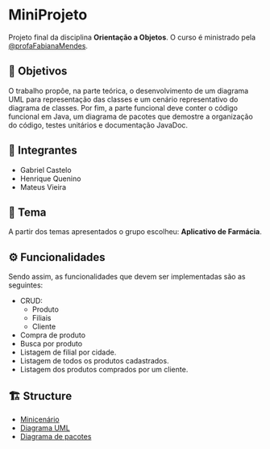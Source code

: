 # MiniProjeto

Projeto final da disciplina **Orientação a Objetos**. O curso é ministrado pela [@profaFabianaMendes](https://github.com/profaFabianaMendes/).

## :dart: Objetivos

O trabalho propôe, na parte teórica, o desenvolvimento de um diagrama UML para representação das classes e um cenário representativo do diagrama de classes. Por fim, a parte funcional deve conter o código funcional em Java, um diagrama de pacotes que demostre a organização do código, testes unitários e documentação JavaDoc.

## :handshake: Integrantes

- Gabriel Castelo
- Henrique Quenino
- Mateus Vieira

## :bookmark_tabs: Tema

A partir dos temas apresentados o grupo escolheu: **Aplicativo de Farmácia**.

## :gear: Funcionalidades

Sendo assim, as funcionalidades que devem ser implementadas são as seguintes:

- CRUD:
  - Produto
  - Filiais
  - Cliente
- Compra de produto
- Busca por produto
- Listagem de filial por cidade.
- Listagem de todos os produtos cadastrados.
- Listagem dos produtos comprados por um cliente.

## :building_construction: Structure

- [Minicenário](base/DESIGN.md)
- [Diagrama UML](diagrama_de_classes.jpeg)
- [Diagrama de pacotes](diagrama-de-pacotes.jpeg)

